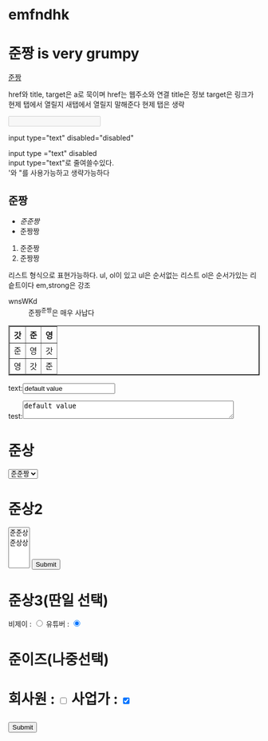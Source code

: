 # emfndhk
<html>
<head>
<title>준짱의 수업</title>
<meta charset="utf=8">
</head>
<body>
<h1>준짱 is <strong>very grumpy</strong></h1>
<p><a href="https://github.com/HaTToek/emfndhk/blob/master/README.md" title="준짱은 매우 사납다" target="_blank">준짱</a></p>
<p> href와 title, target은 a로 묵이며 href는 웹주소와 연결 title은 정보 target은 링크가 현제 탭에서 열릴지 새탭에서 열릴지 말해준다 현제 탭은 생략</p>
<input type="text" disabled="disabled">
<p>input type="text" disabled="disabled"</p>
<p>input type ="text" disabled<br>
input type="text"로 줄여쓸수있다.<br>
'와 "를 사용가능하고 생략가능하다</p>

<h2>준짱</h2>
<ul>
<li><em>준준짱</em></il>
<li>준짱짱</il>
</ul>
<ol>
<li>준준짱</il>
<li>준짱짱</il>
</ol>
<p>리스트 형식으로 표현가능하다. ul, ol이 있고 ul은 순서없는 리스트 ol은 순서가있는 리슽트이다 em,strong은 강조</p>

<dl>
<dt>wnsWKd</dt>
<dd>준짱<sup>준짱</sup>은 매우 사납다</dd>
</dl>
<table border="2">
    <thead>
        <tr>
            <th>갓</th>  
            <th>준</th>  
            <th>영</th>
        </tr>
    </thead>
    <tbody>
        <tr>
            <td>준</td>
            <td>영</td>
            <td>갓</td>
        </tr>
    </tbody>
    <tfoot>
        <tr>
            <td>영</td> 
            <td>갓</td> 
            <td>준</td>
        </tr>
    </tfoot>
</table>
<form action="">
<p>text:<input type ="text" name="id" value="default value"></p>
<p>test:<textarea cols="50" rows="2">default value</textarea></p>
</form>

<form action="http://localhost/order.php">
    <h1>준상</h1>
        <select name="준짱">
            <option value="1">준준짱</option>
            <option value="2">준짱짱</option>
        </select>
    <h1>준상2</h1>
        <select name="준상2" multiple>
            <option value="3">준준상</option>
            <option value="4">준상상</option>
        </select>
    <input type="submit">
    <p>
        <h1>준상3(딴일 선택)</h1>
        비제이 : <input type="radio" name="work" value="bj">
        유튜버 : <input type="radio" name="work" value="youtuber" checked>
    </p>
    <p>
        <h1>준이즈(나중선택)<h1>
            회사원 : <input type="checkbox" name="later select" value="worker">
            사업가 : <input type="checkbox" name="later select" value="..." checked>
    </p>
    <input type="submit">
</form>
        



</body>
</html>

